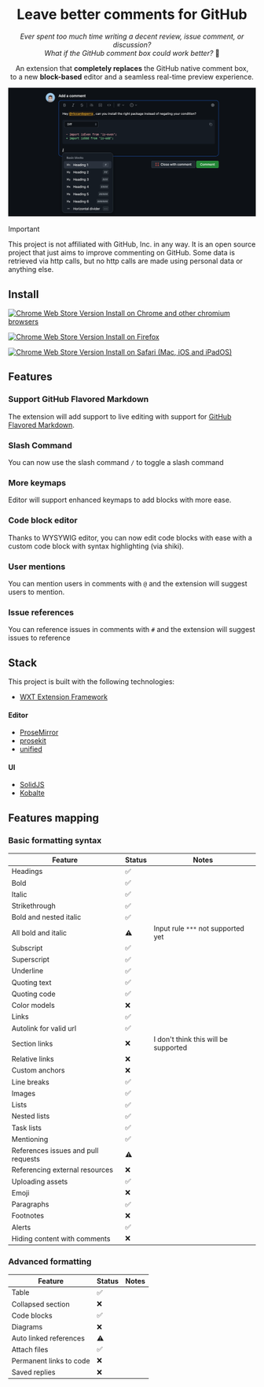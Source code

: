 <h1 align="center">
    Leave better comments for GitHub
</h1>

<p align="center">
  <i>Ever spent too much time writing a decent review, issue comment, or discussion?
  <br>What if the GitHub comment box could work better?</i> <span>👀</span> 
</p>

<p align="center">
An extension that <strong>completely replaces</strong> the GitHub native comment box, <br>
to a new <strong>block-based</strong> editor and a seamless real-time preview experience. 
</p>

<img src="./assets/promo4.png" alt="Promotional image">

> [!IMPORTANT]
>
> This project is not affiliated with GitHub, Inc. in any way. It is an open source project that just aims to
> improve commenting on GitHub.
> Some data is retrieved via http calls, but no http calls are made using personal data or anything else.

## Install

<a href="">

![Chrome Web Store Version](https://img.shields.io/chrome-web-store/v/leave-better-comments-for-github?style=flat&label=%20&color=%230d61b5)
Install on Chrome and other chromium browsers

</a>

<a href="">

![Chrome Web Store Version](https://img.shields.io/chrome-web-store/v/leave-better-comments-for-github?style=flat&label=%20&color=%230d61b5)
Install on Firefox

</a>

<a href="">

![Chrome Web Store Version](https://img.shields.io/chrome-web-store/v/leave-better-comments-for-github?style=flat&label=%20&color=%230d61b5)
Install on Safari (Mac, iOS and iPadOS)

</a>

## Features

### Support GitHub Flavored Markdown

The extension will add support to live editing with support
for [GitHub Flavored Markdown](https://github.github.com/gfm/).

### Slash Command

You can now use the slash command `/` to toggle a slash command

### More keymaps

Editor will support enhanced keymaps to add blocks with more ease.

### Code block editor

Thanks to WYSYWIG editor, you can now edit code blocks with ease with a custom code block with syntax highlighting (via
shiki).

### User mentions

You can mention users in comments with `@` and the extension will suggest users to mention.

### Issue references

You can reference issues in comments with `#` and the extension will suggest issues to reference

## Stack

This project is built with the following technologies:

- [WXT Extension Framework](https://github.com/wxt-dev/wxt)

#### Editor

- [ProseMirror](https://prosemirror.net/)
- [prosekit](https://github.com/prosekit/prosekit)
- [unified](https://github.com/unifiedjs/unified)

#### UI

- [SolidJS](https://github.com/solidjs/solid)
- [Kobalte](https://kobalte.dev)

## Features mapping

### Basic formatting syntax

| Feature                             | Status | Notes                                |
|-------------------------------------|--------|--------------------------------------|
| Headings                            | ✅     |                                      |
| Bold                                | ✅     |                                      |
| Italic                              | ✅     |                                      |
| Strikethrough                       | ✅     |                                      |
| Bold and nested italic              | ✅     |                                      |
| All bold and italic                 | ⚠️     | Input rule `***` not supported yet   |
| Subscript                           | ✅     |                                      |
| Superscript                         | ✅     |                                      |
| Underline                           | ✅     |                                      |
| Quoting text                        | ✅     |                                      |
| Quoting code                        | ✅     |                                      |
| Color models                        | ❌️     |                                      |
| Links                               | ✅     |                                      |
| Autolink for valid url              | ✅️     |                                      |
| Section links                       | ❌️     | I don't think this will be supported |
| Relative links                      | ❌️     |                                      |
| Custom anchors                      | ❌️     |                                      |
| Line breaks                         | ✅️     |                                      |
| Images                              | ✅️     |                                      |
| Lists                               | ✅️     |                                      |
| Nested lists                        | ✅️     |                                      |
| Task lists                          | ✅️     |                                      |
| Mentioning                          | ✅️     |                                      |
| References issues and pull requests | ⚠️     |                                      |
| Referencing external resources      | ❌️     |                                      |
| Uploading assets                    | ✅️     |                                      |
| Emoji                               | ❌️     |                                      |
| Paragraphs                          | ✅️     |                                      |
| Footnotes                           | ❌️     |                                      |
| Alerts                              | ✅️     |                                      |
| Hiding content with comments        | ❌️     |                                      |

### Advanced formatting

| Feature                 | Status | Notes |
|-------------------------|--------|-------|
| Table                   | ✅️     |       |
| Collapsed section       | ❌️     |       |
| Code blocks             | ✅️     |       |
| Diagrams                | ❌️     |       |
| Auto linked references  | ⚠️     |       |
| Attach files            | ✅️     |       |
| Permanent links to code | ❌️     |       |
| Saved replies           | ❌️     |       |


